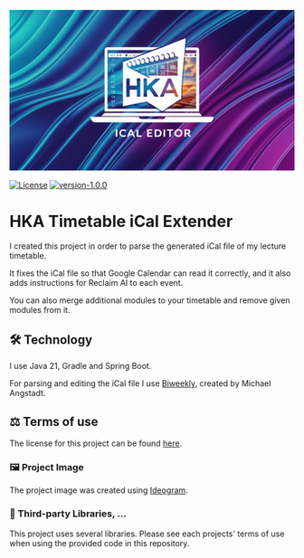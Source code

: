 ![project logo](extras/doc/assets/logo.jpg)

[![License](https://img.shields.io/badge/License-MIT-blue)](https://opensource.org/licenses/MIT)
[![version-1.0.0](https://img.shields.io/badge/version-1.0.0%E2%80%94beta-blue)](https://github.com/flomanuel/HKA-Timetable-iCal-Extender)

# HKA Timetable iCal Extender

I created this project in order to parse the generated iCal file of my lecture timetable.

It fixes the iCal file so that Google Calendar can read it correctly, and it also adds instructions for Reclaim AI to
each event.

You can also merge additional modules to your timetable and remove given modules from it.

## 🛠️ Technology

I use Java 21, Gradle and Spring Boot.

For parsing and editing the iCal file I use [Biweekly](https://github.com/mangstadt/biweekly), created by Michael
Angstadt.

## ⚖️ Terms of use

The license for this project can be found [here](LICENSE).

### 🖼️ Project Image

The project image was created using [Ideogram](https://ideogram.ai).

### 🔗 Third-party Libraries, ...

This project uses several libraries. Please see each projects' terms of use when using the provided code in
this repository.
